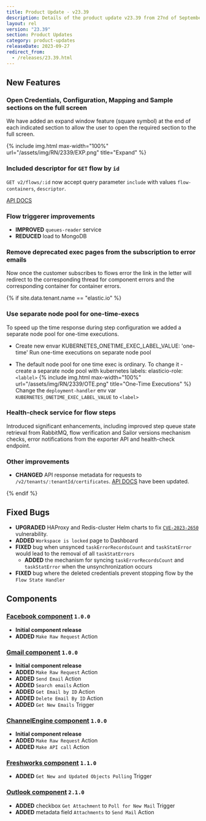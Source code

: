 ```yaml
---
title: Product Update - v23.39
description: Details of the product update v23.39 from 27nd of September 2023.
layout: rel
version: "23.39"
section: Product Updates
category: product-updates
releaseDate: 2023-09-27
redirect_from:
  - /releases/23.39.html
---
```


## New Features
### Open Credentials, Configuration, Mapping and Sample sections on the full screen

We have added an expand window feature (square symbol) at the end of each indicated section to allow the user to open the required section to the full screen.

{% include img.html max-width="100%" url="/assets/img/RN/2339/EXP.png" title="Expand" %}

### Included descriptor for `GET` flow by `id`

`GET v2/flows/:id` now accept query parameter `include` with values `flow-containers`, `descriptor`.

[API DOCS](https://api.elastic.io/docs/v2#/flows/get_flows__flow_id_)

### Flow triggerer improvements

*   **IMPROVED** `queues-reader` service
*   **REDUCED** load to MongoDB

### Remove deprecated exec pages from the subscription to error emails

Now once the customer subscribes to flows error the link in the letter will redirect to the corresponding thread for component errors and the corresponding container for container errors.


{% if site.data.tenant.name == "elastic.io" %}

### Use separate node pool for one-time-execs

To speed up the time response during step configuration we added a separate node pool for one-time executions.

* Create new envar KUBERNETES_ONETIME_EXEC_LABEL_VALUE: 'one-time'
Run one-time executions on separate node pool

* The default node pool for one time exec is ordinary. To change it - create a separate node pool with kubernetes labels: elasticio-role: `<lablel>`
{% include img.html max-width="100%" url="/assets/img/RN/2339/OTE.png" title="One-Time Executions" %}
Change the `deployment-handler` env var `KUBERNETES_ONETIME_EXEC_LABEL_VALUE` to `<label>`

### Health-check service for flow steps

Introduced significant enhancements, including improved step queue state retrieval from RabbitMQ, flow verification and Sailor versions mechanism checks, error notifications from the exporter API and health-check endpoint.

### Other improvements

*   **CHANGED** API response metadata for requests to `/v2/tenants/:tenantId/certificates`. [API DOCS](https://api.elastic.io/docs/v2#/tenants) have been updated.

{% endif %}

## Fixed Bugs

*   **UPGRADED** HAProxy and Redis-cluster Helm charts to fix [`CVE-2023-2650`](https://nvd.nist.gov/vuln/detail/CVE-2023-2650) vulnerability.
*   **ADDED** `Workspace is locked` page to Dashboard
*   **FIXED**  bug when unsynced `taskErrorRecordsCount` and `taskStatError` would lead to the removal of all `taskStatErrors`
    *   **ADDED** the mechanism for syncing `taskErrorRecordsCount` and `taskStatError` when the unsynchronization occurs
*   **FIXED** bug where the deleted credentials prevent stopping flow by the `Flow State Handler`


## Components

### [Facebook component](/components/facebook-component/) `1.0.0`
*   **Initial component release**
*   **ADDED** `Make Raw Request` Action

### [Gmail component](/components/gmail-component/) `1.0.0`
*   **Initial component release**
*   **ADDED** `Make Raw Request` Action
*   **ADDED** `Send Email` Action
*   **ADDED** `Search emails` Action
*   **ADDED** `Get Email by ID` Action
*   **ADDED** `Delete Email By ID` Action
*   **ADDED** `Get New Emails` Trigger

### [ChannelEngine component](/components/channelengine-component/) `1.0.0`
*   **Initial component release**
*   **ADDED** `Make Raw Request` Action
*   **ADDED** `Make API call` Action

### [Freshworks component](/components/freshworks-component/) `1.1.0`
*   **ADDED** `Get New and Updated Objects Polling` Trigger

### [Outlook component](/components/outlook/) `2.1.0`
*   **ADDED** checkbox `Get Attachment` to `Poll for New Mail` Trigger
*   **ADDED** metadata field `Attachments` to `Send Mail` Action